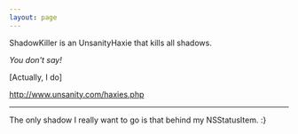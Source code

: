 ```yaml
---
layout: page
---
```


ShadowKiller is an UnsanityHaxie that kills all shadows.

*You don't say!*

[Actually, I do]

http://www.unsanity.com/haxies.php

----

The only shadow I really want to go is that behind my NSStatusItem. :}

